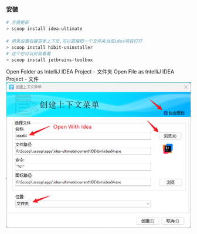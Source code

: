 ### 安装
```powershell
# 方便更新
> scoop install idea-ultimate

# 用来设置右键菜单上下文,可以直接把一个文件夹当成idea项目打开
> scoop install hibit-uninstaller
# 这个也可以安装看看
> scoop install jetbrains-toolbox
```

Open Folder as IntelliJ IDEA Project    -   文件夹
Open File as IntelliJ IDEA Project      -   文件
<br/>
![](https://raw.githubusercontent.com/huxiaoning/img/master/20250611152821.png)
